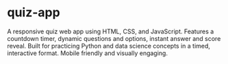 # quiz-app
A responsive quiz web app using HTML, CSS, and JavaScript. Features a countdown timer, dynamic questions and options, instant answer and score reveal. Built for practicing Python and data science concepts in a timed, interactive format. Mobile friendly and visually engaging.
